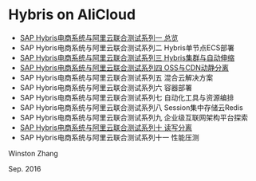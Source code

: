 # Hybris on AliCloud

- [SAP Hybris电商系统与阿里云联合测试系列一 总览](http://mp.weixin.qq.com/s?__biz=MzA3ODEwOTYwMQ==&mid=2649130592&idx=1&sn=4afc4661e3ea643648da136404c2aa3d&scene=24&srcid=0910qv3M6Fmx1y742izeDMs5#rd)
- SAP Hybris电商系统与阿里云联合测试系列二 Hybris单节点ECS部署
- [SAP Hybris电商系统与阿里云联合测试系列三 Hybris集群与自动伸缩](http://mp.weixin.qq.com/s?__biz=MzA3ODEwOTYwMQ==&mid=2649130611&idx=1&sn=b7502e0e95949d9e5739c9f989ef38dc&chksm=8755e8bdb02261ab53a443c690239f2b4569342064a590095c895e9c833bc5d47ebdb4cf6dc6&scene=0#rd)
- [SAP Hybris电商系统与阿里云联合测试系列四 OSS与CDN动静分离](http://mp.weixin.qq.com/s?__biz=MzA3ODEwOTYwMQ==&mid=2649130621&idx=1&sn=c35fe1f091390952336f97a21ad42e72&chksm=8755e8b3b02261a55603faa20ea6d063c9764ed14e7ba74bc4a39b8bb52493e5309d533aa597&scene=0#rd)
- SAP Hybris电商系统与阿里云联合测试系列五 混合云解决方案
- SAP Hybris电商系统与阿里云联合测试系列六 容器部署
- SAP Hybris电商系统与阿里云联合测试系列七 自动化工具与资源编排
- SAP Hybris电商系统与阿里云联合测试系列八 Session集中存储云Redis
- SAP Hybris电商系统与阿里云联合测试系列九 企业级互联网架构平台探索
- [SAP Hybris电商系统与阿里云联合测试系列十 读写分离](http://mp.weixin.qq.com/s?__biz=MzA3ODEwOTYwMQ==&mid=2649130600&idx=1&sn=22ef3d5bf709ee4e287898d90f3de9be&scene=5&srcid=0826ODiE1EyvdExTX5663WSE#rd)
- SAP Hybris电商系统与阿里云联合测试系列十一 性能压测


Winston Zhang

Sep. 2016
